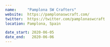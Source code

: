 ```yaml
---
name:     "Pamplona SW Crafters"
website:  https://pamplonaswcraft.com/
twitter:  https://twitter.com/pamplonaswcraft
location: Pamplona, Spain

date_start: 2020-06-05
date_end:   2020-06-06
---
```


